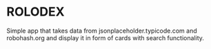 # ROLODEX

Simple app that takes data from jsonplaceholder.typicode.com and robohash.org and display it in form of cards with search functionality.
